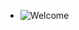 - ![Welcome](https://media.istockphoto.com/vectors/flag-ribbon-welcome-old-school-flag-banner-vector-id1223088904?k=20&m=1223088904&s=612x612&w=0&h=b_ilJpFTSQbZeCrZusHRLEskmfiONWH0hFASAJbgz9g=)
 
